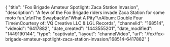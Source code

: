 {
    "title": "Fox Brigade Amateur Spotlight: Zaca Station Invasion",
    "description": "A few of the Fox Brigade riders invade Zaca Station for some moto fun.\n\nThe Swayback\n\"What A Pity\"\nAlbum: Double Four Time\nCourtesy of: VQ Creative LLC & LGL Records",
    "channelid": "168514",
    "videoid": "6417882",
    "date_created": "1443555201",
    "date_modified": "1449190144",
    "type": "captivate",
    "layout": "channelVideo",
    "url": "\/fox\/fox-brigade-amateur-spotlight-zaca-station-invasion\/168514-6417882"
}